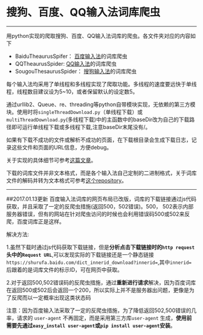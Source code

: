 ﻿# 搜狗、百度、QQ输入法词库爬虫

---

用python实现的爬取搜狗、百度、QQ输入法词库的爬虫。各文件夹对应的内容如下

- BaiduTheaurusSpifer： [百度输入法][1]的词库爬虫
- QQTheaurusSpider: [QQ输入法][2]的词库爬虫
- SougouThesaurusSpider： [搜狗输入法][3]的词库爬虫


每个输入法均采用了单线程和多线程实现了爬取功能。多线程的速度要远快于单线程，线程数目建议设为5~10，或者保留默认的设定数5。

通过urllib2、Queue、re、threading等python自带模块实现，无依赖的第三方模块。使用时将`singleThreadDownload.py`（单线程下载）或 `multiThreadDownload.py`(多线程下载)中的主函数中的baseDir改为自己的下载路径即可运行单线程下载或多线程下载,注意baseDir末尾没有/。

如果有下载不成功的文件或解析不成功的页面，在下载根目录会生成下载日志，记录这些文件和页面的URL信息，方便debug。

关于实现的具体细节可参考[这篇文章][4]。

下载的词库文件并非文本格式，而是各个输入法自己定制的二进制格式，关于词库文件的解码并转为文本格式可参考[这个repository][5]。

------------------------

##2017.01.13更新
百度输入法词库的网页布局已改版，词库的下载链接通过js代码获取，并且采取了一定的反爬虫措施(返回500，502错误)。500， 502表示内部服务器错误，但有的网站在针对爬虫访问的时候也会利用错误码500或502来反爬，百度词库正是这样。

解决方法:

1.虽然下载时通过js代码获取下载链接，但是**分析点击下载链接时的`http request`头中的`Request URL`**,可以发现实际的下载链接还是一个静态链接`https://shurufa.baidu.com/dict_innerid_download?innerid=`,其中`innerid=`后跟着的是词库文件的标示ID，可在网页中获取。

2.对于返回500,502错误码的反爬虫措施，通过**重新进行请求**解决，因为百度词库在返回500或502后会返回一个200，所以实际上并不是服务器出问题，更像是为了反爬而以一定概率出现这类状态码

注意：因为百度输入法采取了一定的反爬虫措施，为了降低返回502,500错误的几率，请求的 `user-agent` 不再固定，而是采用第三方库`user-agent` 生成，**使用前需要先通过`easy_install user-agent`或`pip install user-agent`安装**。

[1]: http://shurufa.baidu.com/dict.html
[2]: http://dict.qq.pinyin.cn/
[3]: http://pinyin.sogou.com/dict/
[4]: http://wulc.me/2016/03/27/%E6%90%9C%E7%8B%97%E3%80%81%E7%99%BE%E5%BA%A6%E3%80%81QQ%E8%BE%93%E5%85%A5%E6%B3%95%E7%9A%84%E8%AF%8D%E5%BA%93%E7%88%AC%E8%99%AB/
[5]: https://github.com/WuLC/ThesaurusParser


